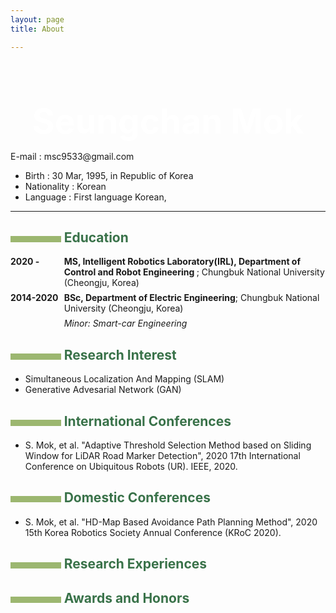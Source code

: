 ```yaml
---
layout: page 
title: About

---
```


<style type="text/css">
  /*
   *  * Copyright 2013 Christophe-Marie Duquesne <chmd@chmd.fr>
   *   *
   *    * CSS for making a resume with pandoc. Inspired by moderncv.
   *     *
   *      * This CSS document is delivered to you under the CC BY-SA 3.0 License.
   *       * https://creativecommons.org/licenses/by-sa/3.0/deed.en_US
   *        */
  
  
  /* Title of the resume */
  h1 {
      font-size: 55px;
      color: #FFFFFF;
      text-align:center;
      margin-bottom:15px;
  }
  
  /* Titles of categories */
  h2 {
      color: #397249;
  }
  /* There is a bar just before each category */
  h2:before {
      content: "";
      display: inline-block;
      margin-right:1%;
      width: 16%;
      height: 10px;
      background-color: #9CB770;
  }
  
  /* Definitions */
  dt {
      float: left;
      clear: left;
      width: 17%;
      font-weight: bold;
  }
  dd {
      margin-left: 17%;
  }
  p {
      margin-top:0;
      margin-bottom:7px;
  }
  
  /* Blockquotes */
  blockquote {
      text-align: center
  }
  
  /* Links */
  a {
      text-decoration: none;
  }
  
  /* Horizontal separators */
  hr {
      color: #A6A6A6;
  }
  
  table {
      width: 100%;
      border-top: solid;
      border-bottom: solid;
      border-color:#999999;
  }
  </style>


<h1 id="Seung-Chan Mok">Seungchan Mok</h1>

E-mail : msc9533@gmail.com

- Birth : 30 Mar, 1995, in Republic of Korea
- Nationality : Korean
- Language : First language Korean, 

---

## Education

<dl>
<dt>
2020 - 
</dt>
<dd><p><strong>
MS, Intelligent Robotics Laboratory(IRL), Department of Control and Robot Engineering
</strong>; 
Chungbuk National University (Cheongju, Korea)
</p>
<!-- <p><em>Thesis title: Deep Learning Approaches to the Self-Awesomeness Estimation Problem</em></p> -->
</dd>


<dt>2014-2020</dt>
<dd><p><strong> BSc, Department of Electric Engineering</strong>; 
Chungbuk National University (Cheongju, Korea)</p>
<p><em>Minor: Smart-car Engineering</em></p>
</dd>
</dl>


## Research Interest

- Simultaneous Localization And Mapping (SLAM)
- Generative Advesarial Network (GAN)

## International Conferences

- S. Mok, et al. "Adaptive Threshold Selection Method based on Sliding Window for LiDAR Road Marker Detection", 2020 17th International Conference on Ubiquitous Robots (UR). IEEE, 2020. 

## Domestic Conferences

- S. Mok, et al. "HD-Map Based Avoidance Path Planning Method", 2020 15th Korea Robotics Society Annual Conference (KRoC 2020).

## Research Experiences


## Awards and Honors
